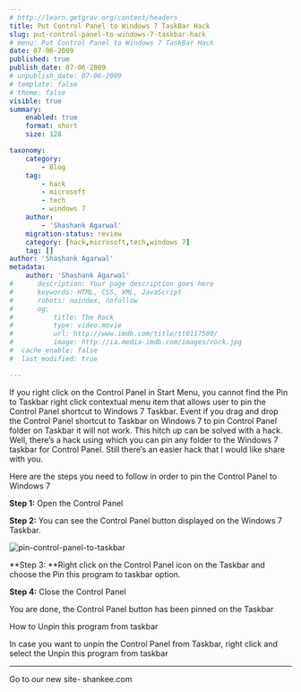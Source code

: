 ```yaml
---
# http://learn.getgrav.org/content/headers
title: Put Control Panel to Windows 7 TaskBar Hack
slug: put-control-panel-to-windows-7-taskbar-hack
# menu: Put Control Panel to Windows 7 TaskBar Hack
date: 07-06-2009
published: true
publish_date: 07-06-2009
# unpublish_date: 07-06-2009
# template: false
# theme: false
visible: true
summary:
    enabled: true
    format: short
    size: 128

taxonomy:
    category:
        - Blog
    tag:
        - hack
        - microsoft
        - tech
        - windows 7
    author:
        - 'Shashank Agarwal'
    migration-status: review
    category: [hack,microsoft,tech,windows 7]
    tag: []
author: 'Shashank Agarwal'
metadata:
    author: 'Shashank Agarwal'
#      description: Your page description goes here
#      keywords: HTML, CSS, XML, JavaScript
#      robots: noindex, nofollow
#      og:
#          title: The Rock
#          type: video.movie
#          url: http://www.imdb.com/title/tt0117500/
#          image: http://ia.media-imdb.com/images/rock.jpg
#  cache_enable: false
#  last_modified: true

---
```


If you right click on the Control Panel in Start Menu, you cannot find the Pin to Taskbar right click contextual menu item that allows user to pin the Control Panel shortcut to Windows 7 Taskbar. Event if you drag and drop the Control Panel shortcut to Taskbar on Windows 7 to pin Control Panel folder on Taskbar it will not work. This hitch up can be solved with a hack. Well, there’s a hack using which you can pin any folder to the Windows 7 taskbar for Control Panel. Still there’s an easier hack that I would like share with you.

Here are the steps you need to follow in order to pin the Control Panel to Windows 7

**Step 1:** Open the Control Panel

**Step 2:** You can see the Control Panel button displayed on the Windows 7 Taskbar.

![pin-control-panel-to-taskbar](http://blog.taragana.com/wp-content/uploads/2009/05/pin-control-panel-to-taskbar.jpg)

**Step 3: **Right click on the Control Panel icon on the Taskbar and choose the Pin this program to taskbar option.

**Step 4:** Close the Control Panel

You are done, the Control Panel button has been pinned on the Taskbar

How to Unpin this program from taskbar

In case you want to unpin the Control Panel from Taskbar, right click and select the Unpin this program from taskbar

 

- - - - - -

Go to our new site- shankee.com
